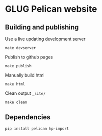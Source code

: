 # GLUG Pelican website
<!-- [![Build Status](https://travis-ci.org/jonathonklem/new-gnulug.org.svg?branch=master)](https://travis-ci.org/jonathonklem/new-gnulug.org) -->

## Building and publishing

Use a live updating development server

    make devserver
    
Publish to github pages

    make publish
    
Manually build html

    make html
    
Clean output `_site/`

    make clean
    
## Dependencies
    pip install pelican hp-import

